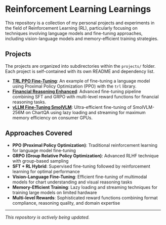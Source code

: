 # Reinforcement Learning Learnings

This repository is a collection of my personal projects and experiments in the field of Reinforcement Learning (RL), particularly focusing on techniques involving language models and fine-tuning approaches, including vision-language models and memory-efficient training strategies.

## Projects

The projects are organized into subdirectories within the `projects/` folder. Each project is self-contained with its own README and dependency list.

-   **[TRL PPO Fine-Tuning](./projects/trl-ppo-fine-tuning/)**: An example of fine-tuning a language model using Proximal Policy Optimization (PPO) with the `trl` library.
-   **[Financial Reasoning Enhanced](./projects/financial-reasoning-enhanced/)**: Advanced fine-tuning pipeline combining SFT and GRPO with multi-level reward functions for financial reasoning tasks.
-   **[vLLM Fine-Tuning SmolVLM](./projects/vllm-fine-tuning-smolvlm/)**: Ultra-efficient fine-tuning of SmolVLM-256M on ChartQA using lazy loading and streaming for maximum memory efficiency on consumer GPUs.

## Approaches Covered

- **PPO (Proximal Policy Optimization)**: Traditional reinforcement learning for language model fine-tuning
- **GRPO (Group Relative Policy Optimization)**: Advanced RLHF technique with group-based sampling
- **SFT + RL Hybrid**: Supervised fine-tuning followed by reinforcement learning for optimal performance
- **Vision-Language Fine-Tuning**: Efficient fine-tuning of multimodal models for chart understanding and visual reasoning tasks
- **Memory-Efficient Training**: Lazy loading and streaming techniques for training large models on limited hardware
- **Multi-level Rewards**: Sophisticated reward functions combining format compliance, reasoning quality, and domain expertise

---

*This repository is actively being updated.*